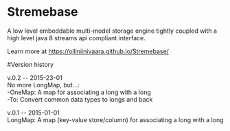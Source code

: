 # Stremebase
A low level embeddable multi-model storage engine tightly coupled with a high level java 8 streams api compliant interface.

Learn more at https://olliniinivaara.github.io/Stremebase/


#Version history

v.0.2  --  2015-23-01  
No more LongMap, but...:  
 -OneMap: A map for associating a long with a long  
 -To: Convert common data types to longs and back

v.0.1  --  2015-01-01  
LongMap: A map (key-value store/column) for associating a long with a long
